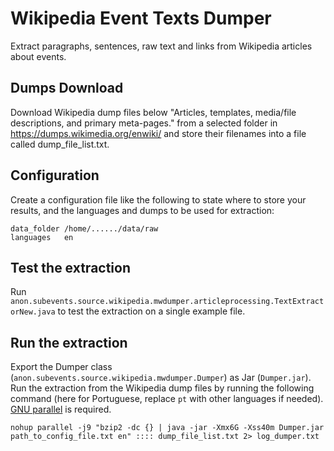 # Wikipedia Event Texts Dumper

Extract paragraphs, sentences, raw text and links from Wikipedia articles about events.

## Dumps Download

Download Wikipedia dump files below "Articles, templates, media/file descriptions, and primary meta-pages." from a selected folder in https://dumps.wikimedia.org/enwiki/ and store their filenames into a file called dump_file_list.txt.

## Configuration

Create a configuration file like the following to state where to store your results, and the languages and dumps to be used for extraction:

```
data_folder	/home/....../data/raw
languages	en
```

## Test the extraction

Run ``anon.subevents.source.wikipedia.mwdumper.articleprocessing.TextExtractorNew.java`` to test the extraction on a single example file.

## Run the extraction

Export the Dumper class (`anon.subevents.source.wikipedia.mwdumper.Dumper`) as Jar (`Dumper.jar`). Run the extraction from the Wikipedia dump files by running the following command (here for Portuguese, replace `pt` with other languages if needed). [GNU parallel](https://www.gnu.org/software/parallel/) is required.

```
nohup parallel -j9 "bzip2 -dc {} | java -jar -Xmx6G -Xss40m Dumper.jar path_to_config_file.txt en" :::: dump_file_list.txt 2> log_dumper.txt
```
